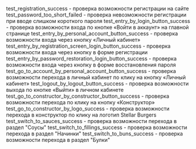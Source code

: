 test_registration_success - проверка возможности регистрации на сайте
test_password_too_short_failed - проверка невозможности регистрации при вводе слишком короткого пароля
test_entry_by_login_button_success - проверка возможности входа по кнопке «Войти в аккаунт» на главной странице
test_entry_by_personal_account_button_success - проверка возможности входа через кнопку «Личный кабинет»
test_entry_by_registration_screen_login_button_success - проверка возможности входа через кнопку в форме регистрации
test_entry_by_password_restoration_login_button_success - проверка возможности входа через кнопку в форме восстановления пароля
test_go_to_account_by_personal_account_button_success - проверка возможности перехода в личный кабинет по клику на кнопку «Личный кабинет»
test_logout_by_logout_button_success - проверка возможности выхода по кнопке «Выйти» в личном кабинете
test_go_to_constructor_by_constructor_button_success - проверка возможности перехода по клику на кнопку «Конструктор»
test_go_to_constructor_by_logo_success - проверка возможности перехода в конструктор по клику на логотип Stellar Burgers
test_switch_to_sauces_success - проверка возможности перехода в раздел "Соусы"
test_switch_to_fillings_success - проверка возможности перехода в раздел "Начинки"
test_switch_to_buns_success - проверка возможности перехода в раздел "Булки"